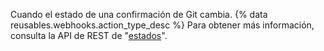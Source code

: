 Cuando el estado de una confirmación de Git cambia. {% data reusables.webhooks.action_type_desc %} Para obtener más información, consulta la API de REST de "[estados](/v3/repos/statuses/)".